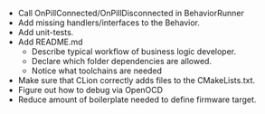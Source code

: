 * Call OnPillConnected/OnPillDisconnected in BehaviorRunner
* Add missing handlers/interfaces to the Behavior. 
* Add unit-tests.
* Add README.md
  * Describe typical workflow of business logic developer.
  * Declare which folder dependencies are allowed.
  * Notice what toolchains are needed
* Make sure that CLion correctly adds files to the CMakeLists.txt.
* Figure out how to debug via OpenOCD
* Reduce amount of boilerplate needed to define firmware target.
